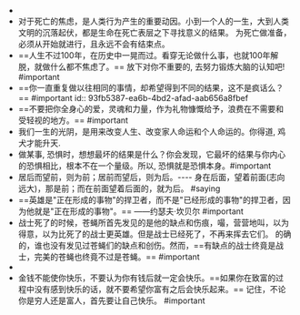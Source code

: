 -
- 对于死亡的焦虑，是人类行为产生的重要动因。小到一个人的一生，大到人类文明的沉落起伏，都是生命在死亡表层之下寻找意义的结果。
  为死亡做准备，必须从开始就进行，且永远不会有结束点。
- ==人生不过100年，在历史中一晃而过。看穿无论做什么事，也就100年解脱，就做什么都不焦虑了。== 放下对你不重要的, 去努力锻炼大脑的认知吧! #important
- ==你一直重复做以往相同的事情，却希望得到不同的结果，这不是疯话么？== #important
  id:: 93fb5387-ea6b-4bd2-afad-aab656a8fbef
- ==不要把你全身心的爱，灵魂和力量，作为礼物慷慨给予，浪费在不需要和受轻视的地方。== #important
- 我们一生的光阴，是用来改变人生、改变家人命运和个人命运的。你得道, 鸡犬才能升天.
- 做某事, 恐惧时，想想最坏的结果是什么？你会发现，它最坏的结果与你内心的恐惧相比，根本不在一个量级。所以, 恐惧就是恐惧本身。#important
- 居后而望前，则为前；居前而望后，则为后。---- 身在后面，望着前面(志向远大)，那是前；而在前面望着后面的，就为后。 #saying
- ==英雄是"正在形成的事物"的捍卫者，而不是"已经形成的事物"的捍卫者，因为他就是"正在形成的事物"。== ——约瑟夫·坎贝尔 #important
- 战士死了的时候，苍蝇所首先发见的是他的缺点和伤痕，嘬，营营地叫，以为得意，以为比死了的战士更英雄。但是战士已经死了，不再来挥去它们。
  的确的，谁也没有发见过苍蝇们的缺点和创伤。然而，==有缺点的战士终竟是战士，完美的苍蝇也终竟不过是苍蝇。== #important
-
- 金钱不能使你快乐，不要认为你有钱后就一定会快乐。==如果你在致富的过程中没有感到快乐的话，就不要希望你富有之后会快乐起来。== 记住，不论你是穷人还是富人，首先要让自己快乐。 #important